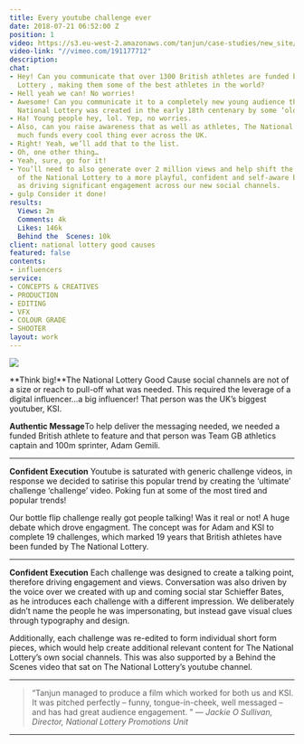 ```yaml
---
title: Every youtube challenge ever
date: 2018-07-21 06:52:00 Z
position: 1
video: https://s3.eu-west-2.amazonaws.com/tanjun/case-studies/new_site/every-youtube-challenge-ever/reel
video-link: "//vimeo.com/191177712"
description: 
chat:
- Hey! Can you communicate that over 1300 British athletes are funded by The National
  Lottery , making them some of the best athletes in the world?
- Hell yeah we can! No worries!
- Awesome! Can you communicate it to a completely new young audience that thinks The
  National Lottery was created in the early 18th centenary by some ‘old dudes’.
- Ha! Young people hey, lol. Yep, no worries.
- Also, can you raise awareness that as well as athletes, The National Lottery pretty
  much funds every cool thing ever across the UK.
- Right! Yeah, we’ll add that to the list.
- Oh, one other thing…
- Yeah, sure, go for it!
- You’ll need to also generate over 2 million views and help shift the perception
  of the National Lottery to a more playful, confident and self-aware brand as well
  as driving significant engagement across our new social channels.
- gulp Consider it done!
results:
  Views: 2m
  Comments: 4k
  Likes: 146k
  Behind the  Scenes: 10k
client: national lottery good causes
featured: false
contents:
- influencers
service:
- CONCEPTS & CREATIVES
- PRODUCTION
- EDITING
- VFX
- COLOUR GRADE
- SHOOTER
layout: work
---
```


<div class='image two-one'>
<img src='/uploads/every-youtube-challenge-ever-jj.jpg'>
</div>

**Think big!**The National Lottery Good Cause social channels are not of a size or reach to pull-off what was needed. This required the leverage of a digital influencer…a big influencer! That person was the UK’s biggest youtuber, KSI.

**Authentic Message**To help deliver the messaging needed, we needed a funded British athlete to feature and that person was Team GB athletics captain and 100m sprinter, Adam Gemili.

---

<div class='video one-one'>
<div data-vimeo-url="//vimeo.com/195614777/72e1ed8e7b" class='iframe'></div>
<a href='//vimeo.com/195614777' data-lity class='video-filter'></a>
</div>

**Confident Execution** Youtube is saturated with generic challenge videos, in response we decided to satirise this popular trend by creating the ‘ultimate’ challenge ‘challenge’ video. Poking fun at some of the most tired and popular trends!

Our bottle flip challenge really got people talking! Was it real or not! A huge debate which drove engagment. The concept was for Adam and KSI to complete 19 challenges, which marked 19 years that British athletes have been funded by The National Lottery.

---

<div class='video one-one'>
<div data-vimeo-url='//vimeo.com/195639791/d185f79022' class='iframe'></div>
<a href='//vimeo.com/195639791' data-lity class='video-filter'>  </a>
</div>

**Confident Execution** Each challenge was designed to create a talking point, therefore driving engagement and views. Conversation was also driven by the voice over we created with up and coming social star Schieffer Bates, as he introduces each challenge with a different impression. We deliberately didn’t name the people he was impersonating, but instead gave visual clues through typography and design.

Additionally, each challenge was re-edited to form individual short form pieces, which would help create additional relevant content for The National Lottery’s own social channels. This was also supported by a Behind the Scenes video that sat on The National Lottery’s youtube channel.

---

> “Tanjun managed to produce a film which worked for both us and KSI. It was pitched perfectly – funny, tongue-in-cheek, well messaged – and has had great audience engagement. "
*— Jackie O Sullivan, Director, National Lottery Promotions Unit*

---